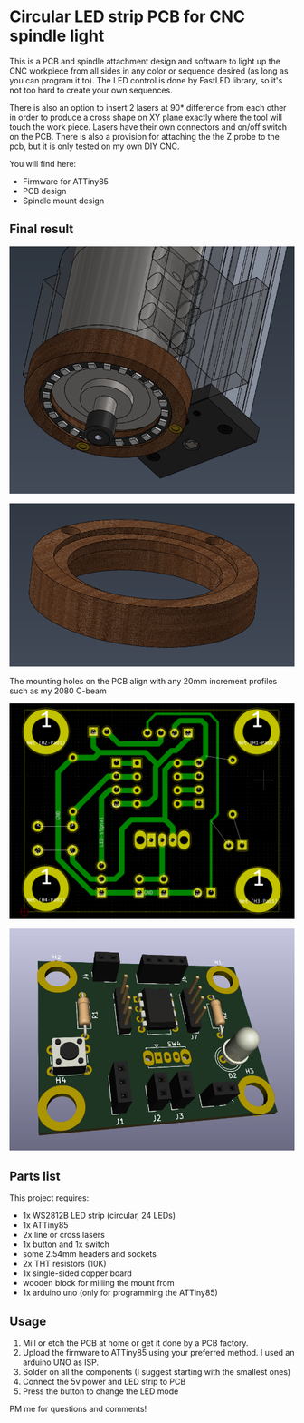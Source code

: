 # Circular LED strip PCB for CNC spindle light

This is a PCB and spindle attachment design and software to light up the CNC workpiece from all sides in any color or sequence desired (as long as you can program it to). The LED control is done by FastLED library, so it's not too hard to create your own sequences.

There is also an option to insert 2 lasers at 90* difference from each other in order to produce a cross shape on XY plane exactly where the tool will touch the work piece. Lasers have their own connectors and on/off switch on the PCB.
There is also a provision for attaching the the Z probe to the pcb, but it is only tested on my own DIY CNC.


You will find here:
- Firmware for ATTiny85
- PCB design
- Spindle mount design


## Final result

![Final 3d image](spindle-tip-addon/final-3d.png)

![Wooden mount](spindle-tip-addon/addon-wood.png)

The mounting holes on the PCB align with any 20mm increment profiles such as my 2080 C-beam

![PCB](kicad-files/paths.png)

![PCB 3d view](kicad-files/3d-pcb.png)


## Parts list

This project requires:
- 1x WS2812B LED strip (circular, 24 LEDs)
- 1x ATTiny85
- 2x line or cross lasers
- 1x button and 1x switch
- some 2.54mm headers and sockets
- 2x THT resistors (10K)
- 1x single-sided copper board
- wooden block for milling the mount from
- 1x arduino uno (only for programming the ATTiny85)

## Usage

1. Mill or etch the PCB at home or get it done by a PCB factory.
2. Upload the firmware to ATTiny85 using your preferred method. I used an arduino UNO as ISP.
2. Solder on all the components (I suggest starting with the smallest ones)
3. Connect the 5v power and LED strip to PCB
4. Press the button to change the LED mode

PM me for questions and comments!
